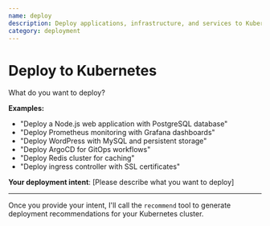 ```yaml
---
name: deploy
description: Deploy applications, infrastructure, and services to Kubernetes
category: deployment
---
```


# Deploy to Kubernetes

What do you want to deploy?

**Examples:**
- "Deploy a Node.js web application with PostgreSQL database"
- "Deploy Prometheus monitoring with Grafana dashboards"
- "Deploy WordPress with MySQL and persistent storage"
- "Deploy ArgoCD for GitOps workflows"
- "Deploy Redis cluster for caching"
- "Deploy ingress controller with SSL certificates"

**Your deployment intent**: [Please describe what you want to deploy]

---

Once you provide your intent, I'll call the `recommend` tool to generate deployment recommendations for your Kubernetes cluster.